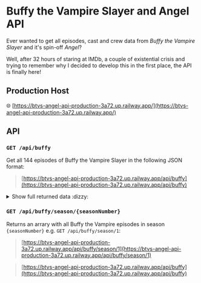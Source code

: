 # Buffy the Vampire Slayer and Angel API

Ever wanted to get all episodes, cast and crew data from *Buffy the Vampire Slayer* and it's spin-off *Angel*?

Well, after 32 hours of staring at IMDb, a couple of existential crisis and trying to remember why I decided to develop this in the first place, the API is finally here!

## Production Host
:globe_with_meridians: [https://btvs-angel-api-production-3a72.up.railway.app/](https://btvs-angel-api-production-3a72.up.railway.app/)

## API

### `GET /api/buffy`

Get all 144 episodes of Buffy the Vampire Slayer in the following JSON format:

> [https://btvs-angel-api-production-3a72.up.railway.app/api/buffy](https://btvs-angel-api-production-3a72.up.railway.app/api/buffy)

<details>
  <summary>Show full returned data :dizzy:</summary>

  
 ``` [
    {
        "_id": "6463378f250179fbf47aab14",
        "episodeName": "welcome to the hellmouth",
        "seasonNumber": 1,
        "episodeNumber": 1,
        "hasAired": true,
        "airDate": "march 10, 1997",
        "description": "when teen vampire slayer buffy tries to start a new life at sunnydale high, she discovers that the school sits atop a demonic dimensional portal.",
        "director": [
            {
                "_id": "645e0e469bf1e1a7235d3c9c",
                "name": "charles martin smith",
                "profilePicture": "https://m.media-amazon.com/images/M/MV5BNTM2Y2MwYTYtYmIzZi00YzQ0LTgwN2UtOTQ5YTZjYTBjNTYxXkEyXkFqcGdeQXVyNzY3NTc4OTQ@._V1_FMjpg_UY720_.jpg"
            },
            {
                "_id": "645dfb21c7ec73d3f9318a49",
                "name": "joss whedon",
                "profilePicture": "https://m.media-amazon.com/images/M/MV5BMTg5MzQ0MDA4MF5BMl5BanBnXkFtZTcwNzUwOTk4OQ@@._V1_FMjpg_UY720_.jpg"
            }
        ],
        "writer": [
            {
                "_id": "645dfb21c7ec73d3f9318a49",
                "name": "joss whedon",
                "profilePicture": "https://m.media-amazon.com/images/M/MV5BMTg5MzQ0MDA4MF5BMl5BanBnXkFtZTcwNzUwOTk4OQ@@._V1_FMjpg_UY720_.jpg"
            },
            {
                "_id": "645e136f9bf1e1a7235d3cbc",
                "name": "matt kiene",
                "profilePicture": "https://m.media-amazon.com/images/M/MV5BY2MwOGIyZGYtNzgxZC00N2Q5LTllYjItM2U4MTkwMDBjYzUyXkEyXkFqcGdeQXVyNzA5NjUyNjM@._V1_FMjpg_UX500_.jpg"
            },
            {
                "_id": "645e13a79bf1e1a7235d3cbe",
                "name": "joe reinkemeyer",
                "profilePicture": "https://m.media-amazon.com/images/M/MV5BY2MwOGIyZGYtNzgxZC00N2Q5LTllYjItM2U4MTkwMDBjYzUyXkEyXkFqcGdeQXVyNzA5NjUyNjM@._V1_FMjpg_UX500_.jpg"
            }
        ],
        "trivia": "the scene with buffy and giles at the bronze was anthony head's audition scene.",
        "episodeCast": [
            {
                "_id": "645cbd33d39c7d5df28f4ed8",
                "name": "sarah michelle gellar",
                "characterPlayed": [
                    "Buffy Summers",
                    "Buffy Bot",
                    "Faith"
                ],
                "profilePicture": "https://m.media-amazon.com/images/M/MV5BNzA5MDA4MTEwOV5BMl5BanBnXkFtZTcwNzY2MjcyNw@@._V1_FMjpg_UY2048_.jpg"
            },
            {
                "_id": "645cc34e029c323e8d35f6e4",
                "name": "nicholas brendon",
                "characterPlayed": [
                    "Xander Harris"
                ],
                "profilePicture": "https://m.media-amazon.com/images/M/MV5BMTM3NTA3MzM3N15BMl5BanBnXkFtZTYwMTY4NjEz._V1_FMjpg_UX485_.jpg"
            },
            {
                "_id": "645cc41a151db11d78896f92",
                "name": "alyson hannigan",
                "characterPlayed": [
                    "Willow Rosenberg"
                ],
                "profilePicture": "https://m.media-amazon.com/images/M/MV5BMTkxODc5ODI5OV5BMl5BanBnXkFtZTcwNzExOTUyNw@@._V1_FMjpg_UY749_.jpg"
            },
            {
                "_id": "645cc880151db11d78896f9e",
                "name": "charisma carpenter",
                "characterPlayed": [
                    "Cordelia Chase"
                ],
                "profilePicture": "https://m.media-amazon.com/images/M/MV5BNGZiNjkzMjMtYWRlNC00MDNhLTk2MmEtOTg5ZDc2YjhhYmFmXkEyXkFqcGdeQXVyMTk5NjY5MDY@._V1_FMjpg_UX1170_.jpg"
            },
            {
                "_id": "645cc57e151db11d78896f94",
                "name": "anthony head",
                "characterPlayed": [
                    "Rupert Giles"
                ],
                "profilePicture": "https://m.media-amazon.com/images/M/MV5BMTI3NDQ3NTMwNF5BMl5BanBnXkFtZTYwMzY4NjEz._V1_FMjpg_UX485_.jpg"
            },
            {
                "_id": "645df0b9c7ec73d3f9318a1f",
                "name": "mark metcalf",
                "characterPlayed": [
                    "The Master"
                ],
                "profilePicture": "https://m.media-amazon.com/images/M/MV5BODA0MDM4NzUyNV5BMl5BanBnXkFtZTcwOTgwNTUwOA@@._V1_FMjpg_UX846_.jpg"
            },
            {
                "_id": "645cc910151db11d78896fa0",
                "name": "david boreanaz",
                "characterPlayed": [
                    "angel",
                    "angelus",
                    "marcus roscoe"
                ],
                "profilePicture": "https://m.media-amazon.com/images/M/MV5BMTY0MDA2MTI4Ml5BMl5BanBnXkFtZTcwNzI4NDE3Mw@@._V1_FMjpg_UX278_.jpg"
            },
            {
                "_id": "645df9a2c7ec73d3f9318a43",
                "name": "ken lerner",
                "characterPlayed": [
                    "Principal Bob Flutie"
                ],
                "profilePicture": "https://m.media-amazon.com/images/M/MV5BMTYzOTg0NzY4MV5BMl5BanBnXkFtZTcwMTUxOTgyMQ@@._V1_FMjpg_UX450_.jpg"
            },
            {
                "_id": "645cc80d151db11d78896f9c",
                "name": "kristine sutherland",
                "characterPlayed": [
                    "Joyce Summers"
                ],
                "profilePicture": "https://m.media-amazon.com/images/M/MV5BMjE5NTMzNjYwMF5BMl5BanBnXkFtZTcwNjIxODcyNA@@._V1_FMjpg_UX576_.jpg"
            },
            {
                "_id": "645df489c7ec73d3f9318a2f",
                "name": "julie benz",
                "characterPlayed": [
                    "Darla"
                ],
                "profilePicture": "https://m.media-amazon.com/images/M/MV5BOTE3ZjAxOWQtMzc2Ny00ZjU0LWJkMDMtNmQ5ZjJlNzc1NTFlXkEyXkFqcGdeQXVyMjMwNTM1OQ@@._V1_FMjpg_UX585_.jpg"
            }
        ],
        "episodeScreenshot": "https://m.media-amazon.com/images/M/MV5BMTU2NDQ1NTI2MF5BMl5BanBnXkFtZTgwNDMzMTM1NjM@._V1_FMjpg_UX1000_.jpg",
        "imdbLink": "https://www.imdb.com/title/tt0452716/",
        "__v": 0
    }
    ]
```
</details>

### `GET /api/buffy/season/{seasonNumber}`

Returns an arrary with all Buffy the Vampire episodes in season `{seasonNumber}` e.g. `GET /api/buffy/season/1`:
> [https://btvs-angel-api-production-3a72.up.railway.app/api/buffy/season/1](https://btvs-angel-api-production-3a72.up.railway.app/api/buffy/season/1)

> [https://btvs-angel-api-production-3a72.up.railway.app/api/buffy](https://btvs-angel-api-production-3a72.up.railway.app/api/buffy)

